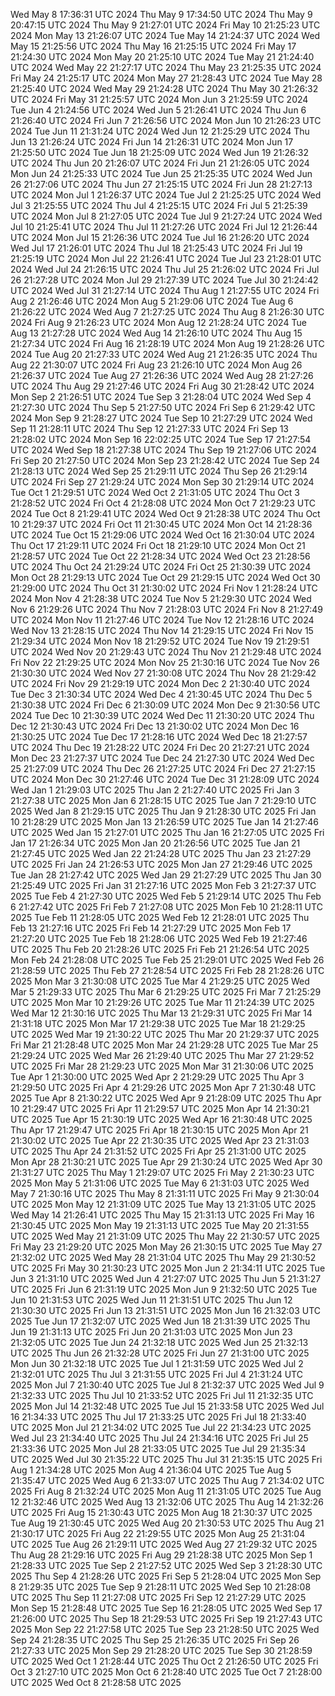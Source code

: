 Wed May  8 17:36:31 UTC 2024
Thu May  9 17:34:50 UTC 2024
Thu May  9 20:47:15 UTC 2024
Thu May  9 21:27:01 UTC 2024
Fri May 10 21:25:23 UTC 2024
Mon May 13 21:26:07 UTC 2024
Tue May 14 21:24:37 UTC 2024
Wed May 15 21:25:56 UTC 2024
Thu May 16 21:25:15 UTC 2024
Fri May 17 21:24:30 UTC 2024
Mon May 20 21:25:10 UTC 2024
Tue May 21 21:24:40 UTC 2024
Wed May 22 21:27:17 UTC 2024
Thu May 23 21:25:35 UTC 2024
Fri May 24 21:25:17 UTC 2024
Mon May 27 21:28:43 UTC 2024
Tue May 28 21:25:40 UTC 2024
Wed May 29 21:24:28 UTC 2024
Thu May 30 21:26:32 UTC 2024
Fri May 31 21:25:57 UTC 2024
Mon Jun  3 21:25:59 UTC 2024
Tue Jun  4 21:24:56 UTC 2024
Wed Jun  5 21:26:41 UTC 2024
Thu Jun  6 21:26:40 UTC 2024
Fri Jun  7 21:26:56 UTC 2024
Mon Jun 10 21:26:23 UTC 2024
Tue Jun 11 21:31:24 UTC 2024
Wed Jun 12 21:25:29 UTC 2024
Thu Jun 13 21:26:24 UTC 2024
Fri Jun 14 21:26:31 UTC 2024
Mon Jun 17 21:25:50 UTC 2024
Tue Jun 18 21:25:09 UTC 2024
Wed Jun 19 21:26:32 UTC 2024
Thu Jun 20 21:26:07 UTC 2024
Fri Jun 21 21:26:05 UTC 2024
Mon Jun 24 21:25:33 UTC 2024
Tue Jun 25 21:25:35 UTC 2024
Wed Jun 26 21:27:06 UTC 2024
Thu Jun 27 21:25:15 UTC 2024
Fri Jun 28 21:27:13 UTC 2024
Mon Jul  1 21:26:37 UTC 2024
Tue Jul  2 21:25:25 UTC 2024
Wed Jul  3 21:25:55 UTC 2024
Thu Jul  4 21:25:15 UTC 2024
Fri Jul  5 21:25:39 UTC 2024
Mon Jul  8 21:27:05 UTC 2024
Tue Jul  9 21:27:24 UTC 2024
Wed Jul 10 21:25:41 UTC 2024
Thu Jul 11 21:27:26 UTC 2024
Fri Jul 12 21:26:44 UTC 2024
Mon Jul 15 21:26:36 UTC 2024
Tue Jul 16 21:26:20 UTC 2024
Wed Jul 17 21:26:01 UTC 2024
Thu Jul 18 21:25:43 UTC 2024
Fri Jul 19 21:25:19 UTC 2024
Mon Jul 22 21:26:41 UTC 2024
Tue Jul 23 21:28:01 UTC 2024
Wed Jul 24 21:26:15 UTC 2024
Thu Jul 25 21:26:02 UTC 2024
Fri Jul 26 21:27:28 UTC 2024
Mon Jul 29 21:27:39 UTC 2024
Tue Jul 30 21:24:42 UTC 2024
Wed Jul 31 21:27:14 UTC 2024
Thu Aug  1 21:27:55 UTC 2024
Fri Aug  2 21:26:46 UTC 2024
Mon Aug  5 21:29:06 UTC 2024
Tue Aug  6 21:26:22 UTC 2024
Wed Aug  7 21:27:25 UTC 2024
Thu Aug  8 21:26:30 UTC 2024
Fri Aug  9 21:26:23 UTC 2024
Mon Aug 12 21:28:24 UTC 2024
Tue Aug 13 21:27:28 UTC 2024
Wed Aug 14 21:26:10 UTC 2024
Thu Aug 15 21:27:34 UTC 2024
Fri Aug 16 21:28:19 UTC 2024
Mon Aug 19 21:28:26 UTC 2024
Tue Aug 20 21:27:33 UTC 2024
Wed Aug 21 21:26:35 UTC 2024
Thu Aug 22 21:30:07 UTC 2024
Fri Aug 23 21:26:10 UTC 2024
Mon Aug 26 21:26:37 UTC 2024
Tue Aug 27 21:26:36 UTC 2024
Wed Aug 28 21:27:26 UTC 2024
Thu Aug 29 21:27:46 UTC 2024
Fri Aug 30 21:28:42 UTC 2024
Mon Sep  2 21:26:51 UTC 2024
Tue Sep  3 21:28:04 UTC 2024
Wed Sep  4 21:27:30 UTC 2024
Thu Sep  5 21:27:50 UTC 2024
Fri Sep  6 21:29:42 UTC 2024
Mon Sep  9 21:28:27 UTC 2024
Tue Sep 10 21:27:29 UTC 2024
Wed Sep 11 21:28:11 UTC 2024
Thu Sep 12 21:27:33 UTC 2024
Fri Sep 13 21:28:02 UTC 2024
Mon Sep 16 22:02:25 UTC 2024
Tue Sep 17 21:27:54 UTC 2024
Wed Sep 18 21:27:38 UTC 2024
Thu Sep 19 21:27:06 UTC 2024
Fri Sep 20 21:27:50 UTC 2024
Mon Sep 23 21:28:42 UTC 2024
Tue Sep 24 21:28:13 UTC 2024
Wed Sep 25 21:29:11 UTC 2024
Thu Sep 26 21:29:14 UTC 2024
Fri Sep 27 21:29:24 UTC 2024
Mon Sep 30 21:29:14 UTC 2024
Tue Oct  1 21:29:51 UTC 2024
Wed Oct  2 21:31:05 UTC 2024
Thu Oct  3 21:28:52 UTC 2024
Fri Oct  4 21:28:08 UTC 2024
Mon Oct  7 21:29:23 UTC 2024
Tue Oct  8 21:29:41 UTC 2024
Wed Oct  9 21:28:38 UTC 2024
Thu Oct 10 21:29:37 UTC 2024
Fri Oct 11 21:30:45 UTC 2024
Mon Oct 14 21:28:36 UTC 2024
Tue Oct 15 21:29:06 UTC 2024
Wed Oct 16 21:30:04 UTC 2024
Thu Oct 17 21:29:11 UTC 2024
Fri Oct 18 21:29:10 UTC 2024
Mon Oct 21 21:28:57 UTC 2024
Tue Oct 22 21:28:34 UTC 2024
Wed Oct 23 21:28:56 UTC 2024
Thu Oct 24 21:29:24 UTC 2024
Fri Oct 25 21:30:39 UTC 2024
Mon Oct 28 21:29:13 UTC 2024
Tue Oct 29 21:29:15 UTC 2024
Wed Oct 30 21:29:00 UTC 2024
Thu Oct 31 21:30:02 UTC 2024
Fri Nov  1 21:28:24 UTC 2024
Mon Nov  4 21:28:38 UTC 2024
Tue Nov  5 21:29:30 UTC 2024
Wed Nov  6 21:29:26 UTC 2024
Thu Nov  7 21:28:03 UTC 2024
Fri Nov  8 21:27:49 UTC 2024
Mon Nov 11 21:27:46 UTC 2024
Tue Nov 12 21:28:16 UTC 2024
Wed Nov 13 21:28:15 UTC 2024
Thu Nov 14 21:29:15 UTC 2024
Fri Nov 15 21:29:34 UTC 2024
Mon Nov 18 21:29:52 UTC 2024
Tue Nov 19 21:29:51 UTC 2024
Wed Nov 20 21:29:43 UTC 2024
Thu Nov 21 21:29:48 UTC 2024
Fri Nov 22 21:29:25 UTC 2024
Mon Nov 25 21:30:16 UTC 2024
Tue Nov 26 21:30:30 UTC 2024
Wed Nov 27 21:30:08 UTC 2024
Thu Nov 28 21:29:42 UTC 2024
Fri Nov 29 21:29:19 UTC 2024
Mon Dec  2 21:30:40 UTC 2024
Tue Dec  3 21:30:34 UTC 2024
Wed Dec  4 21:30:45 UTC 2024
Thu Dec  5 21:30:38 UTC 2024
Fri Dec  6 21:30:09 UTC 2024
Mon Dec  9 21:30:56 UTC 2024
Tue Dec 10 21:30:39 UTC 2024
Wed Dec 11 21:30:20 UTC 2024
Thu Dec 12 21:30:43 UTC 2024
Fri Dec 13 21:30:02 UTC 2024
Mon Dec 16 21:30:25 UTC 2024
Tue Dec 17 21:28:16 UTC 2024
Wed Dec 18 21:27:57 UTC 2024
Thu Dec 19 21:28:22 UTC 2024
Fri Dec 20 21:27:21 UTC 2024
Mon Dec 23 21:27:37 UTC 2024
Tue Dec 24 21:27:30 UTC 2024
Wed Dec 25 21:27:09 UTC 2024
Thu Dec 26 21:27:25 UTC 2024
Fri Dec 27 21:27:15 UTC 2024
Mon Dec 30 21:27:46 UTC 2024
Tue Dec 31 21:28:09 UTC 2024
Wed Jan  1 21:29:03 UTC 2025
Thu Jan  2 21:27:40 UTC 2025
Fri Jan  3 21:27:38 UTC 2025
Mon Jan  6 21:28:15 UTC 2025
Tue Jan  7 21:29:10 UTC 2025
Wed Jan  8 21:29:15 UTC 2025
Thu Jan  9 21:28:30 UTC 2025
Fri Jan 10 21:28:29 UTC 2025
Mon Jan 13 21:26:59 UTC 2025
Tue Jan 14 21:27:46 UTC 2025
Wed Jan 15 21:27:01 UTC 2025
Thu Jan 16 21:27:05 UTC 2025
Fri Jan 17 21:26:34 UTC 2025
Mon Jan 20 21:26:56 UTC 2025
Tue Jan 21 21:27:45 UTC 2025
Wed Jan 22 21:24:28 UTC 2025
Thu Jan 23 21:27:29 UTC 2025
Fri Jan 24 21:26:53 UTC 2025
Mon Jan 27 21:29:46 UTC 2025
Tue Jan 28 21:27:42 UTC 2025
Wed Jan 29 21:27:29 UTC 2025
Thu Jan 30 21:25:49 UTC 2025
Fri Jan 31 21:27:16 UTC 2025
Mon Feb  3 21:27:37 UTC 2025
Tue Feb  4 21:27:30 UTC 2025
Wed Feb  5 21:29:14 UTC 2025
Thu Feb  6 21:27:42 UTC 2025
Fri Feb  7 21:27:08 UTC 2025
Mon Feb 10 21:28:11 UTC 2025
Tue Feb 11 21:28:05 UTC 2025
Wed Feb 12 21:28:01 UTC 2025
Thu Feb 13 21:27:16 UTC 2025
Fri Feb 14 21:27:29 UTC 2025
Mon Feb 17 21:27:20 UTC 2025
Tue Feb 18 21:28:06 UTC 2025
Wed Feb 19 21:27:46 UTC 2025
Thu Feb 20 21:28:26 UTC 2025
Fri Feb 21 21:26:54 UTC 2025
Mon Feb 24 21:28:08 UTC 2025
Tue Feb 25 21:29:01 UTC 2025
Wed Feb 26 21:28:59 UTC 2025
Thu Feb 27 21:28:54 UTC 2025
Fri Feb 28 21:28:26 UTC 2025
Mon Mar  3 21:30:08 UTC 2025
Tue Mar  4 21:29:25 UTC 2025
Wed Mar  5 21:29:33 UTC 2025
Thu Mar  6 21:29:25 UTC 2025
Fri Mar  7 21:25:29 UTC 2025
Mon Mar 10 21:29:26 UTC 2025
Tue Mar 11 21:24:39 UTC 2025
Wed Mar 12 21:30:16 UTC 2025
Thu Mar 13 21:29:31 UTC 2025
Fri Mar 14 21:31:18 UTC 2025
Mon Mar 17 21:29:38 UTC 2025
Tue Mar 18 21:29:25 UTC 2025
Wed Mar 19 21:30:22 UTC 2025
Thu Mar 20 21:29:37 UTC 2025
Fri Mar 21 21:28:48 UTC 2025
Mon Mar 24 21:29:28 UTC 2025
Tue Mar 25 21:29:24 UTC 2025
Wed Mar 26 21:29:40 UTC 2025
Thu Mar 27 21:29:52 UTC 2025
Fri Mar 28 21:29:23 UTC 2025
Mon Mar 31 21:30:06 UTC 2025
Tue Apr  1 21:30:00 UTC 2025
Wed Apr  2 21:29:29 UTC 2025
Thu Apr  3 21:29:50 UTC 2025
Fri Apr  4 21:29:26 UTC 2025
Mon Apr  7 21:30:48 UTC 2025
Tue Apr  8 21:30:22 UTC 2025
Wed Apr  9 21:28:09 UTC 2025
Thu Apr 10 21:29:47 UTC 2025
Fri Apr 11 21:29:57 UTC 2025
Mon Apr 14 21:30:21 UTC 2025
Tue Apr 15 21:30:19 UTC 2025
Wed Apr 16 21:30:48 UTC 2025
Thu Apr 17 21:29:47 UTC 2025
Fri Apr 18 21:30:15 UTC 2025
Mon Apr 21 21:30:02 UTC 2025
Tue Apr 22 21:30:35 UTC 2025
Wed Apr 23 21:31:03 UTC 2025
Thu Apr 24 21:31:52 UTC 2025
Fri Apr 25 21:31:00 UTC 2025
Mon Apr 28 21:30:21 UTC 2025
Tue Apr 29 21:30:24 UTC 2025
Wed Apr 30 21:31:27 UTC 2025
Thu May  1 21:29:07 UTC 2025
Fri May  2 21:30:23 UTC 2025
Mon May  5 21:31:06 UTC 2025
Tue May  6 21:31:03 UTC 2025
Wed May  7 21:30:16 UTC 2025
Thu May  8 21:31:11 UTC 2025
Fri May  9 21:30:04 UTC 2025
Mon May 12 21:31:09 UTC 2025
Tue May 13 21:31:05 UTC 2025
Wed May 14 21:26:41 UTC 2025
Thu May 15 21:31:13 UTC 2025
Fri May 16 21:30:45 UTC 2025
Mon May 19 21:31:13 UTC 2025
Tue May 20 21:31:55 UTC 2025
Wed May 21 21:31:09 UTC 2025
Thu May 22 21:30:57 UTC 2025
Fri May 23 21:29:20 UTC 2025
Mon May 26 21:30:15 UTC 2025
Tue May 27 21:32:02 UTC 2025
Wed May 28 21:31:04 UTC 2025
Thu May 29 21:30:52 UTC 2025
Fri May 30 21:30:23 UTC 2025
Mon Jun  2 21:34:11 UTC 2025
Tue Jun  3 21:31:10 UTC 2025
Wed Jun  4 21:27:07 UTC 2025
Thu Jun  5 21:31:27 UTC 2025
Fri Jun  6 21:31:19 UTC 2025
Mon Jun  9 21:32:50 UTC 2025
Tue Jun 10 21:31:53 UTC 2025
Wed Jun 11 21:31:51 UTC 2025
Thu Jun 12 21:30:30 UTC 2025
Fri Jun 13 21:31:51 UTC 2025
Mon Jun 16 21:32:03 UTC 2025
Tue Jun 17 21:32:07 UTC 2025
Wed Jun 18 21:31:39 UTC 2025
Thu Jun 19 21:31:13 UTC 2025
Fri Jun 20 21:31:03 UTC 2025
Mon Jun 23 21:32:05 UTC 2025
Tue Jun 24 21:32:18 UTC 2025
Wed Jun 25 21:32:13 UTC 2025
Thu Jun 26 21:32:28 UTC 2025
Fri Jun 27 21:31:00 UTC 2025
Mon Jun 30 21:32:18 UTC 2025
Tue Jul  1 21:31:59 UTC 2025
Wed Jul  2 21:32:01 UTC 2025
Thu Jul  3 21:31:55 UTC 2025
Fri Jul  4 21:31:24 UTC 2025
Mon Jul  7 21:30:40 UTC 2025
Tue Jul  8 21:32:37 UTC 2025
Wed Jul  9 21:32:33 UTC 2025
Thu Jul 10 21:33:52 UTC 2025
Fri Jul 11 21:32:35 UTC 2025
Mon Jul 14 21:32:48 UTC 2025
Tue Jul 15 21:33:58 UTC 2025
Wed Jul 16 21:34:33 UTC 2025
Thu Jul 17 21:33:25 UTC 2025
Fri Jul 18 21:33:40 UTC 2025
Mon Jul 21 21:34:02 UTC 2025
Tue Jul 22 21:34:23 UTC 2025
Wed Jul 23 21:34:40 UTC 2025
Thu Jul 24 21:34:16 UTC 2025
Fri Jul 25 21:33:36 UTC 2025
Mon Jul 28 21:33:05 UTC 2025
Tue Jul 29 21:35:34 UTC 2025
Wed Jul 30 21:35:22 UTC 2025
Thu Jul 31 21:35:15 UTC 2025
Fri Aug  1 21:34:28 UTC 2025
Mon Aug  4 21:36:04 UTC 2025
Tue Aug  5 21:35:47 UTC 2025
Wed Aug  6 21:33:07 UTC 2025
Thu Aug  7 21:34:02 UTC 2025
Fri Aug  8 21:32:24 UTC 2025
Mon Aug 11 21:31:05 UTC 2025
Tue Aug 12 21:32:46 UTC 2025
Wed Aug 13 21:32:06 UTC 2025
Thu Aug 14 21:32:26 UTC 2025
Fri Aug 15 21:30:43 UTC 2025
Mon Aug 18 21:30:37 UTC 2025
Tue Aug 19 21:30:45 UTC 2025
Wed Aug 20 21:30:53 UTC 2025
Thu Aug 21 21:30:17 UTC 2025
Fri Aug 22 21:29:55 UTC 2025
Mon Aug 25 21:31:04 UTC 2025
Tue Aug 26 21:29:11 UTC 2025
Wed Aug 27 21:29:32 UTC 2025
Thu Aug 28 21:29:16 UTC 2025
Fri Aug 29 21:28:38 UTC 2025
Mon Sep  1 21:28:33 UTC 2025
Tue Sep  2 21:27:52 UTC 2025
Wed Sep  3 21:28:30 UTC 2025
Thu Sep  4 21:28:26 UTC 2025
Fri Sep  5 21:28:04 UTC 2025
Mon Sep  8 21:29:35 UTC 2025
Tue Sep  9 21:28:11 UTC 2025
Wed Sep 10 21:28:08 UTC 2025
Thu Sep 11 21:27:08 UTC 2025
Fri Sep 12 21:27:29 UTC 2025
Mon Sep 15 21:28:48 UTC 2025
Tue Sep 16 21:28:05 UTC 2025
Wed Sep 17 21:26:00 UTC 2025
Thu Sep 18 21:29:53 UTC 2025
Fri Sep 19 21:27:43 UTC 2025
Mon Sep 22 21:27:58 UTC 2025
Tue Sep 23 21:28:50 UTC 2025
Wed Sep 24 21:28:35 UTC 2025
Thu Sep 25 21:26:35 UTC 2025
Fri Sep 26 21:27:33 UTC 2025
Mon Sep 29 21:28:20 UTC 2025
Tue Sep 30 21:28:59 UTC 2025
Wed Oct  1 21:28:44 UTC 2025
Thu Oct  2 21:26:50 UTC 2025
Fri Oct  3 21:27:10 UTC 2025
Mon Oct  6 21:28:40 UTC 2025
Tue Oct  7 21:28:00 UTC 2025
Wed Oct  8 21:28:58 UTC 2025

